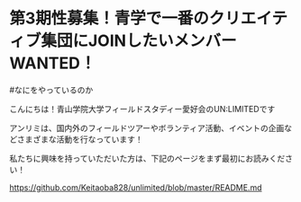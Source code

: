 # 第3期性募集！青学で一番のクリエイティブ集団にJOINしたいメンバーWANTED！

#なにをやっているのか

こんにちは！青山学院大学フィールドスタディー愛好会のUN:LIMITEDです

アンリミは、国内外のフィールドツアーやボランティア活動、イベントの企画などさまざまな活動を行なっています！

私たちに興味を持っていただいた方は、下記のページをまず最初にお読みください！

https://github.com/Keitaoba828/unlimited/blob/master/README.md

